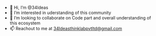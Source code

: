 - 👋 Hi, I’m @34Ideas
- 👀 I’m interested in uderstanding of this community
- 💞️ I’m looking to collaborate on Code part and overall understanding of this ecosystem
- 📫 Reachout to me at 34Ideasthinklabpvtltd@gmail.com

<!---
34Ideas/34Ideas is a ✨ special ✨ repository because its `README.md` (this file) appears on your GitHub profile.
You can click the Preview link to take a look at your changes.
--->
